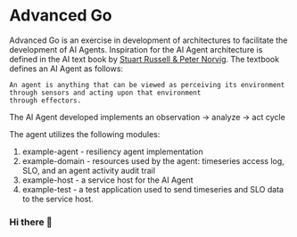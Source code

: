 # Advanced Go

Advanced Go is an exercise in development of architectures to facilitate the development of AI Agents. Inspiration for the AI Agent architecture is defined in the AI text book by [Stuart Russell & Peter Norvig][aima]. The textbook defines an AI Agent as follows:
~~~
An agent is anything that can be viewed as perceiving its environment through sensors and acting upon that environment
through effectors. 
~~~

The AI Agent developed implements an observation -> analyze -> act cycle 

The agent utilizes the following modules:

1. example-agent - resiliency agent implementation
2. example-domain - resources used by the agent: timeseries access log, SLO, and an agent activity audit trail
3. example-host - a service host for the AI Agent
4. example-test - a test application used to send timeseries and SLO data to the service host.



[aima]: <https://aima.cs.berkeley.edu/>

### Hi there 👋

<!--
**advanced-go/advanced-go** is a ✨ _special_ ✨ repository because its `README.md` (this file) appears on your GitHub profile.

Here are some ideas to get you started:

- 🔭 I’m currently working on ...
- 🌱 I’m currently learning ...
- 👯 I’m looking to collaborate on ...
- 🤔 I’m looking for help with ...
- 💬 Ask me about ...
- 📫 How to reach me: ...
- 😄 Pronouns: ...
- ⚡ Fun fact: ...
-->
